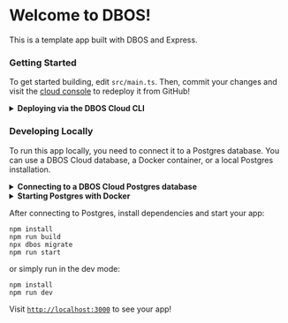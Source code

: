 # Welcome to DBOS!

This is a template app built with DBOS and Express.

### Getting Started

To get started building, edit `src/main.ts`.
Then, commit your changes and visit the [cloud console](https://console.dbos.dev/applications) to redeploy it from GitHub!


<details>
<summary><strong>Deploying via the DBOS Cloud CLI</strong></summary>

You can also deploy this app via the DBOS Cloud CLI.
Install it globally with this command:

```shell
npm i -g @dbos-inc/dbos-cloud
```

Then, run this command to deploy your app:

```shell
dbos-cloud app deploy
```
</details>

### Developing Locally

To run this app locally, you need to connect it to a Postgres database.
You can use a DBOS Cloud database, a Docker container, or a local Postgres installation.

<details>
<summary><strong>Connecting to a DBOS Cloud Postgres database</strong></summary>

> [!NOTE]  
> You must have already deployed an app to DBOS Cloud before using the DBOS Cloud Postgres database.

First install the DBOS Cloud CLI globally:

```shell
npm i -g @dbos-inc/dbos-cloud
```

Then set a password for your DBOS Cloud database:

```shell
dbos-cloud db reset-password
```

Then connect your local app to your cloud database. When prompted, enter the password you just set.

```shell
dbos-cloud db local
```
</details>

<details>
<summary><strong>Starting Postgres with Docker</strong></summary>

If you have Docker, you can start a Postgres database locally with:

```shell
export PGPASSWORD=dbos
node start_postgres_docker.js
```
</details>


After connecting to Postgres, install dependencies and start your app:

```shell
npm install
npm run build
npx dbos migrate
npm run start
```

or simply run in the dev mode:

```shell
npm install
npm run dev
```

Visit [`http://localhost:3000`](http://localhost:3000) to see your app!